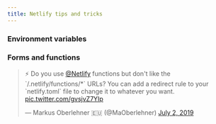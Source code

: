 ```yaml
---
title: Netlify tips and tricks
---
```


### Environment variables

<Bookmark url='https://scotch.io/@sw-yx/netlify-environment-variables-the-cheat-codes-of-the-internet' />

### Forms and functions

<blockquote class="twitter-tweet" data-dnt="true"><p lang="en" dir="ltr">⚡️ Do you use <a href="https://twitter.com/Netlify?ref_src=twsrc%5Etfw">@Netlify</a> functions but don&#39;t like the `/.netlify/functions/*` URLs? You can add a redirect rule to your `netlify.toml` file to change it to whatever you want. <a href="https://t.co/gvsjvZ7YIp">pic.twitter.com/gvsjvZ7YIp</a></p>&mdash; Markus Oberlehner 🇪🇺 (@MaOberlehner) <a href="https://twitter.com/MaOberlehner/status/1145898235099267072?ref_src=twsrc%5Etfw">July 2, 2019</a></blockquote>

<Bookmark url='https://css-tricks.com/using-netlify-forms-and-netlify-functions-to-build-an-email-sign-up-widget/' />